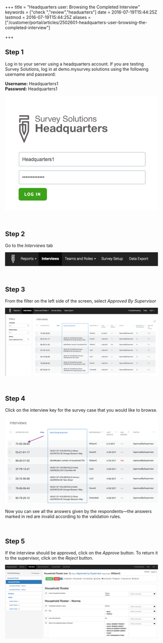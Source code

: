 +++
title = "Headquarters user: Browsing the Completed Interview"
keywords = ["check ","review","headuarters"]
date = 2016-07-19T15:44:25Z
lastmod = 2016-07-19T15:44:25Z
aliases = ["/customer/portal/articles/2502601-headquarters-user-browsing-the-completed-interview"]

+++

Step 1
------

  
Log in to your server using a headquarters account. If you are testing
Survey Solutions, log in at demo.mysurvey.solutions using the following
username and password:  
  
**Username:** Headquarters1  
**Password:** Headquarters1   
  
  
![](images/774368.png)  
  
  
 

Step 2
------

  
Go to the *Interviews* tab  
  
  
![](images/774369.png)  
  
  
 

Step 3
------

  
From the filter on the left side of the screen, select *Approved By
Supervisor*  
  
  
![](images/774370.png)  
  
  
 

Step 4
------

  
Click on the interview key for the survey case that you would like to
browse.  
  
![](images/774372.png)  
  
  
  
Now you can see all the answers given by the respondents—the answers
marked in red are invalid according to the validation rules.   
  
  
 

Step 5
------

  
If the interview should be approved, click on the *Approve* button. To
return it to the supervisor, click on the *Reject* button.  
  
![](images/774371.png)
